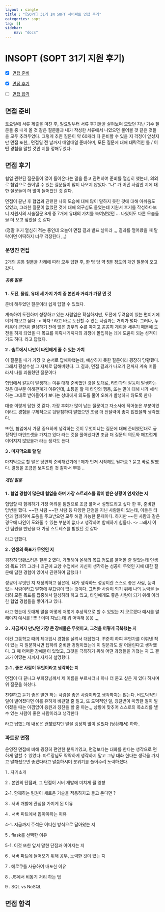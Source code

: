 ```yaml
---
layout : single
title : "[SOPT] 31기 IN SOPT 서버파트 면접 후기"
categories: sopt
tag: []
sidebar:
    nav: "docs"
---
```


# INSOPT (SOPT 31기 지원 후기)

- [x] [면접 준비](#면접-준비)
- [x] [면접 후기](#면접-후기)
- [ ] [면접 합격](#면접-합격)


## 면접 준비

토요일에 서류 제출을 마친 후, 일요일부터 서류 후기들을 살펴보며 모았던 지난 기수 질문들 중 내게 올 것 같은 질문들과 내가 작성한 서류에서 나였으면 물어볼 것 같은 것들을 모두 추려두었다. 그렇게 추린 질문이 약 60개라 다 준비할 수 있을 지 걱정이 앞섰지만 면접 또한,, 면접일 전 날까지 매일매일 준비하며, 모든 질문에 대해 대략적인 틀 / 어떤 경험을 말할 것인 지를 정해두었다.

## 면접 후기

협업 관련된 질문들이 많이 들어온다는 말을 듣고 관련하여 준비를 열심히 했는데, 의외로 협업으로 풀어낼 수 있는 질문들이 많이 나오지 않았다. "나" 가 어떤 사람인 지에 대한 질문들이 더 많이 들어왔던 것 같다.

면접이 끝난 후 협업과 관련한 나의 모습에 대해 많이 말하지 못한 것에 대해 아쉬움도 있었고, 그러한 질문이 없었던 것에 대해 의구심도 들었는데 지원서 후기를 작성하다보니 지원서의 서술질문 8개 중 7개에 유대의 가치를 녹여냈었던 ... 나였어도 다른 모습들을 더 보고 싶었을 것 같다

(정말 후기 열심히 적는 중인데 오늘이 면접 결과 발표 날이라 ,,, 결과를 열어봤을 때 탈락이면 어떡하지 너무 걱정된다 ,,,)

### 운영진 면접

2개의 공통 질문을 차례에 따라 모두 답한 후, 한 명 당 약 5분 정도의 개인 질문이 오고갔다. 

##### 공통 질문

**1 . 도전, 몰입, 유대 세 가지 가치 중 본인과 거리가 가장 먼 것**

준비 해두었던 질문이라 쉽게 답할 수 있었다. 

계속하여 도전하며 성장하고 있는 사람임은 확실하지만, 도전에 두려움이 있는 편이기에 이거 해보고 싶다 -> 하자 ! 라고 바로 도전할 수 있는 사람과는 거리가 멀다. 그러나, 두려움이 큰만큼 결심하기 전에 많은 경우의 수를 따지고 꼼꼼히 계획을 세우기 때문에 도전을 하게 되었을 때 목표를 이뤄내기까지의 과정에 몰입하는 데에 도움이 되는 성격이기도 하다. 라고 답했다.

**2 . 솝트에서 나만이 타인에게 줄 수 있는 가치**

이 질문을 내가 가장 첫 순서로 답해야했는데, 예상하지 못한 질문이라 굉장히 당황했다. 그래서 횡설수설 그 자체로 답해버렸다. 그 결과, 면접 결과가 나오기 전까지 계속 떠올라서 나를 괴롭혔던 질문이다

협업에서 갈등이 발생하는 이유 대해 준비했던 것을 토대로, 타인과의 갈등이 발생하는 것은 대부분 이해관계가 이유인데, 소통을 할 때 타인의 행동, 또는 말에 대해 내가 해석하는 그대로 받아들이기 보다는 상대에게 의도를 물어 오해가 발생하지 않도록 한다

대충 이렇게 답한 것 같다. 가장 후회가 많이 남는 질문이고 자소서에 적어놓은 부분이었더라도 경험을 구체적으로 뒷받침하여 말했으면 조금 더 전달력이 좋지 않았을까 생각했다.

또한, 협업에서 가장 중요하게 생각하는 것이 무엇이냐는 질문에 대해 준비했던대로 긍정적인 마인드셋을 가지고 있다 라는 것을 풀어냈다면 조금 더 질문의 의도와 매끄럽게 이어지지 않았을까 라는 생각도 든다. 

**3 . 마지막으로 할 말**

마지막으로 할 말은 당연히 준비해갔기에 ! 제가 먼저 시작해도 될까요 ? 묻고 바로 말했다. 열정을 조금은 보여드린 것 같아서 뿌듯 ..

##### 개인 질문

**1 . 협업 경험이 많은데 협업을 하며 가장 스트레스를 많이 받은 상황이 언제였는 지**

협업할 때 함께하기 가장 어려운 팀원으로 조금 풀어서 설명드리고 싶다 한 후, 준비한 답변을 했다. ~~한 사람 ~~한 사람 등 다양한 단점을 지닌 사람들이 있는데, 이들은 타인과 함께하며 도움을 주고받으면 모두 해결 가능한 문제이다. 하지만 ~~인 사람과 같은 경우에 타인이 도와줄 수 있는 부분이 없다고 생각하여 함께하기 힘들다. -> 그래서 이런 팀원을 만났을 때 가장 스트레스를 받았던 것 같다

라고 답했다.

**2 . 인생의 목표가 무엇인 지**

굉장히 당황스러운 질문 2 였다. 기껏해야 올해의 목표 정도를 물어볼 줄 알았는데 인생의 목표 ?!?! 그러나 최근에 교양 수업에서 자신이 생각하는 성공이 무엇인 지에 대한 질문에 답한 경험이 있어서 관련하여 답했다 !

성공이 무엇인 지 재정의하고 싶은데, 내가 생각하느 성공이란 스스로 좋은 사람, 능력 있는 사람이라고 말함에 부끄럼이 없는 것이다. 그러한 사람이 되기 위해 나의 능력을 늘리려 모든 목표를 집중해서 달성하려 하고 있고, 타인에게도 좋은 사람이 되기 위해 이러한 협업 경험들을 쌓아가고 있다.

라고 했는데 도대체 말을 어떻게 저렇게 추상적으로 할 수 있었는 지 모르겠다 예시를 말해야지 예시를 !!!!!!! 이미 지났는데 뭐 어떡해 응응 ,,,,

**3 . 지금까지 만났던 가장 큰 장애물은 무엇이고, 그것을 어떻게 극복했는 지**

이건 고등학교 때의 체대입시 경험을 살려서 대답했다. 꾸준히 하여 무언가를 이뤄낸 적이 있는 지 질문하시면 답하려 준비한 경험이었는데 이 질문과도 잘 어울린다고 생각했다. 그 때 어떠한 장애물이 있었고, 그것을 극복하기 위해 어떤 과정들을 거쳤는 지 그 결과가 어땠는 지까지 자세히 설명했다.

**2-1 . 좋은 사람이 무엇이라고 생각하는 지**

면접이 다 끝나고 부회장님께서 제 이름을 부르시더니 하나 더 묻고 싶은 게 있다 하시며 위 질문을 하셨다. 

친절하고 듣기 좋은 말만 하는 사람을 좋은 사람이라고 생각하지는 않는다. 비도덕적인 일이 벌어졌다면 이를 유하게 비판할 줄 알고, 또 도덕적인 일, 칭찬받아 마땅한 일이 벌어졌을 때는 아낌없이 응원과 칭찬을 할 줄 아는,,, 상황에 맞추어 스스로의 목소리를 낼 수 있는 사람이 좋은 사람이라고 생각한다

라고 답했는데 내용은 괜찮았지만 말을 굉장히 많이 절었다 (당황해서) 하하..

### 파트장 면접

운영진 면접에 비해 굉장히 편안한 분위기였고, 면접보다는 대화를 한다는 생각으로 편하게 말할 수 있었다. 파트장님도 딱딱하게 생각하지 말고 그냥 대화 한다는 생각을 가지고 말해줬으면 좋겠다라고 말씀하시며 분위기를 풀어주려 노력하셨다. 

1 . 자기소개

2 . 본인의 단점과, 그 단점이 서버 개발에 미치게 될 영향

2-1. 함께하는 팀원이 새로운 기술을 적용하자고 들고 온다면 ?

3 . 서버 개발에 관심을 가지게 된 이유

4 . 서버 파트에서 뽑아야하는 이유

4-1. 지금까지 주석은 어떠한 방식으로 달아왔는 지

5 . flask를 선택한 이유

5-1. 이것 또한 앞서 말한 단점과 이어지는 지

6 . 서버 파트에 들어오기 위해 공부, 노력한 것이 있는 지

7 . 헤로쿠를 사용하여 배포한 이유

8 . JS에서 비동기 처리 하는 법

9 . SQL vs NoSQL


## 면접 합격

